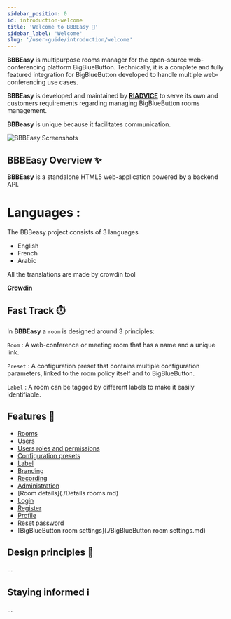 ```yaml
---
sidebar_position: 0
id: introduction-welcome
title: 'Welcome to BBBEasy 👋'
sidebar_label: 'Welcome'
slug: '/user-guide/introduction/welcome'
---
```


**BBBEasy** is multipurpose rooms manager for the open-source web-conferencing platform
BigBlueButton. Technically, it is a complete and fully featured integration for BigBlueButton
developed to handle multiple web-conferencing use cases.


**BBBEasy** is developed and maintained by **[RIADVICE](https://riadvice.tn)** to serve its own and
customers requirements regarding managing BigBlueButton rooms management.

**BBBeasy** is unique because it facilitates communication.

![BBBEasy Screenshots](/img/intro.png)

## BBBEasy Overview ✨

**BBBEasy** is a standalone HTML5 web-application powered by a backend API.

# Languages :

The BBBeasy project consists of 3 languages
* English
* French
* Arabic

All the translations are made by crowdin tool

 **[Crowdin](https://crowdin.com/)**


## Fast Track ⏱️

In **BBBEasy** a `room` is designed around 3 principles:

`Room` : A web-conference or meeting room that has a name and a unique link.

`Preset` : A configuration preset that contains multiple configuration parameters, linked to the room policy itself and
to BigBlueButton.

`Label` : A room can be tagged by different labels to make it easily identifiable.

## Features 🧱
- [Rooms](./Rooms.md)
- [Users](./Users.md)
- [Users roles and permissions](./Roles.md)
- [Configuration presets](./Presets.md)
- [Label](./Labels.md)
- [Branding](./Branding.md)
- [Recording](./Recordings.md)
- [Administration](./Administration.md)
- [Room details](./Details rooms.md)
- [Login](./Login.md)
- [Register](./Register.md)
- [Profile](Profile.md)
- [Reset password](./Reset_password.md)
- [BigBlueButton room settings](./BigBlueButton room settings.md)


## Design principles 📜

...

## Staying informed ℹ️

...
